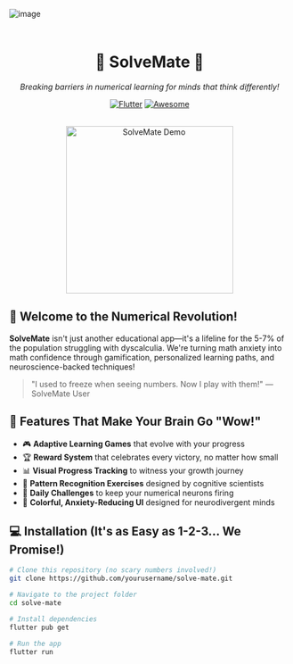 ![image](https://github.com/user-attachments/assets/742c9c17-ace5-49c6-9ee6-22a8a6594a0c)
<div align="center">
  <img src="![icon](https://github.com/user-attachments/assets/98a92374-5089-4764-803e-153fe7109cf4)" alt="" width="8s0"/>
  <h1>🧮 SolveMate 🧠</h1>
  <p><i>Breaking barriers in numerical learning for minds that think differently!</i></p>
  
  [![Flutter](https://img.shields.io/badge/Flutter-3.10.0-blue.svg)](https://flutter.dev/)
  [![Awesome](https://img.shields.io/badge/Awesome-Yes-brightgreen.svg)](https://github.com/sindresorhus/awesome)
  
  <br>
  <img src="https://i.imgur.com/demo.gif" alt="SolveMate Demo" width="300"/>
</div>

## 🌟 Welcome to the Numerical Revolution!

**SolveMate** isn't just another educational app—it's a lifeline for the 5-7% of the population struggling with dyscalculia. We're turning math anxiety into math confidence through gamification, personalized learning paths, and neuroscience-backed techniques!

> "I used to freeze when seeing numbers. Now I play with them!" — SolveMate User

## 🚀 Features That Make Your Brain Go "Wow!"

- 🎮 **Adaptive Learning Games** that evolve with your progress
- 🏆 **Reward System** that celebrates every victory, no matter how small
- 📊 **Visual Progress Tracking** to witness your growth journey
- 🧩 **Pattern Recognition Exercises** designed by cognitive scientists
- 🔄 **Daily Challenges** to keep your numerical neurons firing
- 🌈 **Colorful, Anxiety-Reducing UI** designed for neurodivergent minds

## 💻 Installation (It's as Easy as 1-2-3... We Promise!)

```bash
# Clone this repository (no scary numbers involved!)
git clone https://github.com/yourusername/solve-mate.git

# Navigate to the project folder
cd solve-mate

# Install dependencies
flutter pub get

# Run the app
flutter run


